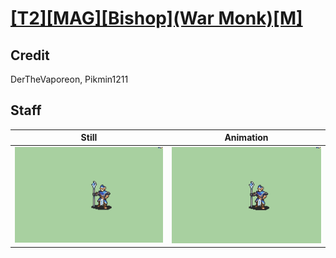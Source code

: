 # [\[T2\]\[MAG\]\[Bishop\]\(War Monk\)\[M\]](../)

## Credit

DerTheVaporeon, Pikmin1211
	
## Staff

| Still | Animation |
| :---: | :-------: |
| ![Staff still](./Staff_000.png) | ![Staff animation](./Staff.gif) |
